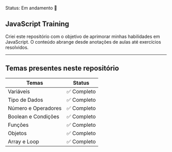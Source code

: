 Status: Em andamento 🚧

## JavaScript Training

Criei este repositório com o objetivo de aprimorar minhas habilidades em JavaScript. O conteúdo abrange desde anotações de aulas até exercícios resolvidos.

<hr/>

## Temas presentes neste repositório

| Temas               | Status      |
| ------------------- | ----------- |
| Variáveis           | ✅ Completo |
| Tipo de Dados       | ✅ Completo |
| Número e Operadores | ✅ Completo |
| Boolean e Condições | ✅ Completo |
| Funções | ✅ Completo |
| Objetos | ✅ Completo |
| Array e Loop | ✅ Completo |
